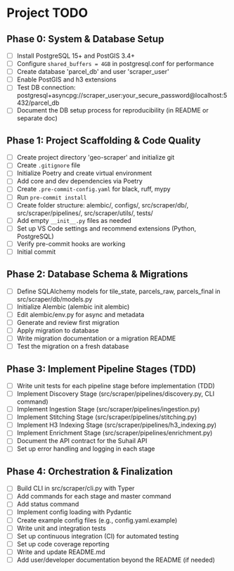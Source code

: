 # Project TODO

## Phase 0: System & Database Setup
- [ ] Install PostgreSQL 15+ and PostGIS 3.4+
- [ ] Configure `shared_buffers = 4GB` in postgresql.conf for performance
- [ ] Create database 'parcel_db' and user 'scraper_user'
- [ ] Enable PostGIS and h3 extensions
- [ ] Test DB connection: postgresql+asyncpg://scraper_user:your_secure_password@localhost:5432/parcel_db
- [ ] Document the DB setup process for reproducibility (in README or separate doc)

## Phase 1: Project Scaffolding & Code Quality
- [ ] Create project directory 'geo-scraper' and initialize git
- [ ] Create `.gitignore` file
- [ ] Initialize Poetry and create virtual environment
- [ ] Add core and dev dependencies via Poetry
- [ ] Create `.pre-commit-config.yaml` for black, ruff, mypy
- [ ] Run `pre-commit install`
- [ ] Create folder structure: alembic/, configs/, src/scraper/db/, src/scraper/pipelines/, src/scraper/utils/, tests/
- [ ] Add empty `__init__.py` files as needed
- [ ] Set up VS Code settings and recommend extensions (Python, PostgreSQL)
- [ ] Verify pre-commit hooks are working
- [ ] Initial commit

## Phase 2: Database Schema & Migrations
- [ ] Define SQLAlchemy models for tile_state, parcels_raw, parcels_final in src/scraper/db/models.py
- [ ] Initialize Alembic (alembic init alembic)
- [ ] Edit alembic/env.py for async and metadata
- [ ] Generate and review first migration
- [ ] Apply migration to database
- [ ] Write migration documentation or a migration README
- [ ] Test the migration on a fresh database

## Phase 3: Implement Pipeline Stages (TDD)
- [ ] Write unit tests for each pipeline stage before implementation (TDD)
- [ ] Implement Discovery Stage (src/scraper/pipelines/discovery.py, CLI command)
- [ ] Implement Ingestion Stage (src/scraper/pipelines/ingestion.py)
- [ ] Implement Stitching Stage (src/scraper/pipelines/stitching.py)
- [ ] Implement H3 Indexing Stage (src/scraper/pipelines/h3_indexing.py)
- [ ] Implement Enrichment Stage (src/scraper/pipelines/enrichment.py)
- [ ] Document the API contract for the Suhail API
- [ ] Set up error handling and logging in each stage

## Phase 4: Orchestration & Finalization
- [ ] Build CLI in src/scraper/cli.py with Typer
- [ ] Add commands for each stage and master command
- [ ] Add status command
- [ ] Implement config loading with Pydantic
- [ ] Create example config files (e.g., config.yaml.example)
- [ ] Write unit and integration tests
- [ ] Set up continuous integration (CI) for automated testing
- [ ] Set up code coverage reporting
- [ ] Write and update README.md
- [ ] Add user/developer documentation beyond the README (if needed) 